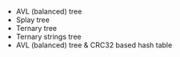* AVL (balanced) tree
* Splay tree
* Ternary tree
* Ternary strings tree
* AVL (balanced) tree & CRC32 based hash table

